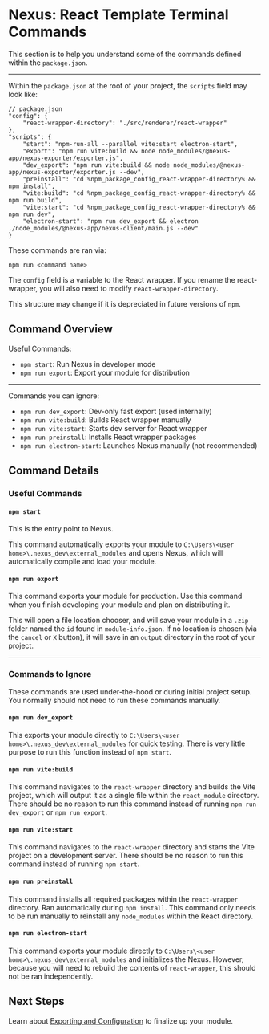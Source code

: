 # Nexus: React Template Terminal Commands


This section is to help you understand some of the commands defined within the `package.json`.

---
Within the `package.json` at the root of your project, the `scripts` field may look like:
```jsonc
// package.json
"config": {
    "react-wrapper-directory": "./src/renderer/react-wrapper"
},
"scripts": {
    "start": "npm-run-all --parallel vite:start electron-start",
    "export": "npm run vite:build && node node_modules/@nexus-app/nexus-exporter/exporter.js",
    "dev_export": "npm run vite:build && node node_modules/@nexus-app/nexus-exporter/exporter.js --dev",
    "preinstall": "cd %npm_package_config_react-wrapper-directory% && npm install",
    "vite:build": "cd %npm_package_config_react-wrapper-directory% && npm run build",
    "vite:start": "cd %npm_package_config_react-wrapper-directory% && npm run dev",
    "electron-start": "npm run dev_export && electron ./node_modules/@nexus-app/nexus-client/main.js --dev"
}
```
These commands are ran via:
```
npm run <command name>
```

The `config` field is a variable to the React wrapper. If you rename the react-wrapper, you will also need to modify `react-wrapper-directory`.

This structure may change if it is depreciated in future versions of `npm`.

## Command Overview
Useful Commands:
- `npm start`: Run Nexus in developer mode
- `npm run export`: Export your module for distribution   
  
---
Commands you can ignore:  
- `npm run dev_export`: Dev-only fast export (used internally)
- `npm run vite:build`: Builds React wrapper manually
- `npm run vite:start`: Starts dev server for React wrapper
- `npm run preinstall`: Installs React wrapper packages
- `npm run electron-start`: Launches Nexus manually (not recommended)

## Command Details
### Useful Commands
#### `npm start`
This is the entry point to Nexus.

This command automatically exports your module to `C:\Users\<user home>\.nexus_dev\external_modules` and opens Nexus, which will automatically compile and load your module.

#### `npm run export`
This command exports your module for production. Use this command when you finish developing your module and plan on distributing it.

This will open a file location chooser, and will save your module in a `.zip` folder named the `id` found in `module-info.json`. If no location is chosen (via the `cancel` or `X` button), it will save in an `output` directory in the root of your project.

---

### Commands to Ignore
These commands are used under-the-hood or during initial project setup. You normally should not need to run these commands manually.

#### `npm run dev_export`
This exports your module directly to `C:\Users\<user home>\.nexus_dev\external_modules` for quick testing. There is very little purpose to run this function instead of `npm start`.

#### `npm run vite:build`
This command navigates to the `react-wrapper` directory and builds the Vite project, which will output it as a single file within the `react_module` directory. There should be no reason to run this command instead of running `npm run dev_export` or `npm run export`.

#### `npm run vite:start`
This command navigates to the `react-wrapper` directory and starts the Vite project on a development server. There should be no reason to run this command instead of running `npm start`.

#### `npm run preinstall`
This command installs all required packages within the `react-wrapper` directory. Ran automatically during `npm install`. This command only needs to be run manually to reinstall any `node_modules` within the React directory.

#### `npm run electron-start`
This command exports your module directly to `C:\Users\<user home>\.nexus_dev\external_modules` and initializes the Nexus. However, because you will need to rebuild the contents of `react-wrapper`, this should not be ran independently.

## Next Steps
Learn about [Exporting and Configuration](../ConfigurationAndExport.md) to finalize up your module.